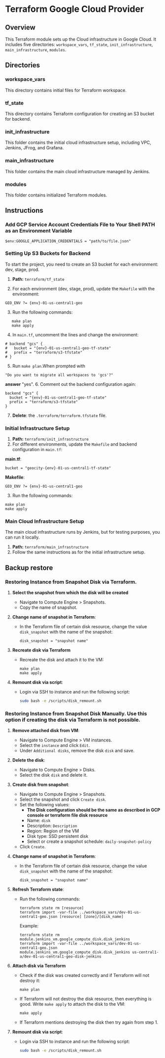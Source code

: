 # Terraform Google Cloud Provider

## Overview
This Terraform module sets up the Cloud infrastructure in Google Cloud. It includes five directories: `workspace_vars`, `tf_state`, `init_infrastructure`, `main_infrastructure`, `modules`.

## Directories

### workspace_vars
This directory contains initial files for Terraform workspace.

### tf_state
This directory contains Terraform configuration for creating an S3 bucket for backend.

### init_infrastructure
This folder contains the initial cloud infrastructure setup, including VPC, Jenkins, JFrog, and Grafana.

### main_infrastructure
This folder contains the main cloud infrastructure managed by Jenkins.

### modules
This folder contains initialized Terraform modules.

## Instructions

### Add GCP Service Account Credentials File to Your Shell PATH as an Environment Variable
```
$env:GOOGLE_APPLICATION_CREDENTIALS = "path/to/file.json"
```

### Setting Up S3 Buckets for Backend
To start the project, you need to create an S3 bucket for each environment: dev, stage, prod. 

1. **Path:** `terraform/tf_state`

2. For each environment (dev, stage, prod), update the `Makefile` with the environment:
```
GEO_ENV ?= {env}-01-us-central1-geo
```
3. Run the following commands:
```
   make plan
   make apply
```
4. In `main.tf`, uncomment the lines and change the environment:
```
# backend "gcs" {
#   bucket = "{env}-01-us-central1-geo-tf-state"
#   prefix = "terraform/s3-tfstate"
# }
```
5. Run `make plan`.When prompted with 
```
"Do you want to migrate all workspaces to 'gcs'?"
```
**answer** "yes".
6. Comment out the backend configuration again: 
```
backend "gcs" {
  bucket = "{env}-01-us-central1-geo-tf-state"
  prefix = "terraform/s3-tfstate"
}
```
7. **Delete**: the `.terraform/terraform.tfstate` file.

### Initial Infrastructure Setup
1. **Path:** `terraform/init_infrastructure`
2. For different environments, update the `Makefile` and backend configuration in `main.tf`:

**main.tf**:
```
bucket = "geocity-{env}-01-us-central1-tf-state"
```

**Makefile**: 
```
GEO_ENV ?= {env}-01-us-central1-geo
```
3. Run the following commands:
```
make plan
make apply
```

### Main Cloud Infrastructure Setup
The main cloud infrastructure runs by Jenkins, but for testing purposes, you can run it locally. 
1. **Path:** `terraform/main_infrastructure`
2. Follow the same instructions as for the initial infrastructure setup.

## Backup restore

### Restoring Instance from Snapshot Disk via Terraform.

1. **Select the snapshot from which the disk will be created**
    - Navigate to Compute Engine > Snapshots.
    - Copy the name of snapshot.

2. **Change name of snapshot in Terraform**:
    - In the Terraform file of certain disk resource, change the value `disk_snapshot` with the name of the snapshot:
      ```
      disk_snapshot = "snapshot name"
      ```
3. **Recreate disk via Terraform**
    - Recreate the disk and attach it to the VM:
      ```
      make plan
      make apply
      ```
4. **Remount disk via script**:
    - Login via SSH to instance and run the following script:
      ```bash
      sudo bash -e /scripts/disk_remount.sh
      ```

### Restoring Instance from Snapshot Disk Manually. Use this option if creating the disk via Terraform is not possible.

1. **Remove attached disk from VM**:
    - Navigate to Compute Engine > VM instances.
    - Select the `instance` and click `Edit`.
    - Under `Additional disks`, remove the disk `disk` and save.

2. **Delete the disk**:
    - Navigate to Compute Engine > Disks.
    - Select the disk `disk` and delete it.
 
 
 
3. **Create disk from snapshot**:
    - Navigate to Compute Engine > Snapshots.
    - Select the snapshot and click `Create disk`.
    - Set the following values:
        - **The Disk configuration should be the same as described in GCP console or terraform file disk resource**
        - Name: `disk`
        - Description: `Description`
        - Region: Region of the VM
        - Disk type: SSD persistent disk
        - Select or create a snapshot schedule: `daily-snapshot-policy`
    - Click `Create`.

5. **Change name of snapshot in Terraform**:
    - In the Terraform file of certain disk resource, change the value `disk_snapshot` with the name of the snapshot:
      ```
      disk_snapshot = "snapshot name"
      ```
6. **Refresh Terraform state**:
    - Run the following commands:
      ```
      terraform state rm [resource]
      terraform import -var-file ../workspace_vars/dev-01-us-central1-geo.json [resource] [zone]/[disk_name]
      ```
      Example:
      ```
      terraform state rm module.jenkins_vm.google_compute_disk.disk_jenkins
      terraform import -var-file ../workspace_vars/dev-01-us-central1-geo.json module.jenkins_vm.google_compute_disk.disk_jenkins us-central1-a/dev-01-us-central1-geo-disk-jenkins
      ```
7. **Attach disk via Terraform**
    - Check if the disk was created correctly and if Terraform will not destroy it:
      ```
      make plan
      ```
    - If Terraform will not destroy the disk resource, then everything is good. Write `make apply` to attach the disk to the VM:
      ```
      make apply
      ```
    - If Terraform mentions destroying the disk then try again from step 1.

8. **Remount disk via script**:
    - Login via SSH to instance and run the following script:
      ```bash
      sudo bash -e /scripts/disk_remount.sh
      ```